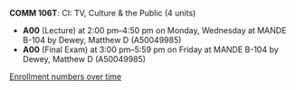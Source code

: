 **COMM 106T**: CI: TV, Culture & the Public (4 units)

- **A00** (Lecture) at 2:00 pm–4:50 pm on Monday, Wednesday at MANDE B-104 by Dewey, Matthew D (A50049985)
- **A00** (Final Exam) at 3:00 pm–5:59 pm on Friday at MANDE B-104 by Dewey, Matthew D (A50049985)

[Enrollment numbers over time](./COMM106T.tsv)
